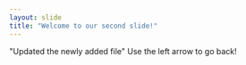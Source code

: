 ```yaml
---
layout: slide
title: "Welcome to our second slide!"
---
```

"Updated the newly added file"
Use the left arrow to go back!
